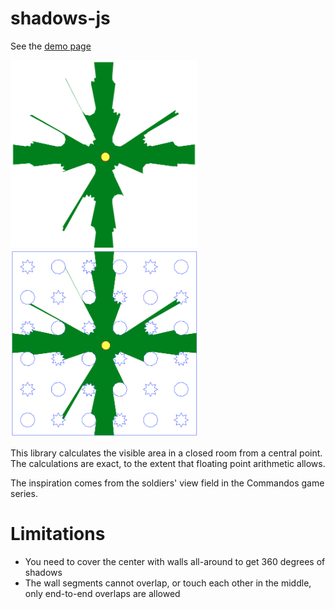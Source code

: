 shadows-js
==

See the [demo page]

<img height="300" width="300" src="docs/shadows-without-walls.png"/>
<img height="300" width="300" src="docs/shadows-with-walls.png"/>

This library calculates the visible area in a closed room from a central point.
The calculations are exact, to the extent that floating point arithmetic allows.

The inspiration comes from the soldiers' view field in the Commandos game series. 

Limitations
==

* You need to cover the center with walls all-around to get 360 degrees of shadows
* The wall segments cannot overlap, or touch each other in the middle, only end-to-end overlaps are allowed

[demo page]:https://costas-basdekis.github.io/shadows-js
